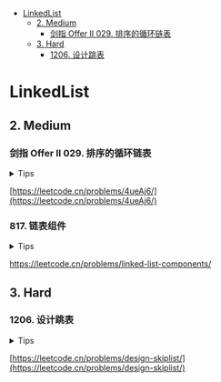 <!-- TOC -->

* [LinkedList](#linkedlist)
    * [2. Medium](#2-medium)
        * [剑指 Offer II 029. 排序的循环链表](#-offer-ii-029-)
    * [3. Hard](#3-hard)
        * [1206. 设计跳表](#1206-)

<!-- TOC -->

# LinkedList

## 2. Medium

### 剑指 Offer II 029. 排序的循环链表

<details>
<summary>Tips</summary>

1. 除了空||1个外,就2种情况
2. 一种是正常插,一种是插在最大后最小前
3. 只遍历一次如果没有插就说明全部相等,随便插即可

</details>

[https://leetcode.cn/problems/4ueAj6/](https://leetcode.cn/problems/4ueAj6/)

### 817. 链表组件

<details>
<summary>Tips</summary>

1. 用一个Set存nums
2. 遍历head,只要Set里有head.val就在while里next
3. while结束后ans++

</details>

https://leetcode.cn/problems/linked-list-components/

## 3. Hard

### 1206. 设计跳表

<details>
<summary>Tips</summary>

1. 最基本思路,最底层的链表有所有的值,没增加一层,减少一半的值
2. 先向右找,不断找right.val < num的也就是找到小于目标值的最大值
3. 然后比较right.val和目标值
4. 然后找down
5. https://www.bilibili.com/video/BV1kT4y1F7Nr?spm_id_from=333.337.search-card.all.click&vd_source=ae37b8a39773bf433c9dd1810387008b
6. https://zxi.mytechroad.com/blog/desgin/leetcode-1206-design-skiplist/

</details>

[https://leetcode.cn/problems/design-skiplist/](https://leetcode.cn/problems/design-skiplist/)

